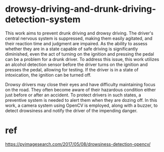 # drowsy-driving-and-drunk-driving-detection-system

This work aims to prevent drunk driving and drowsy driving. The driver's central nervous system is suppressed, making them easily agitated, and their reaction time and judgment are impaired. As the ability to assess whether they are in a state capable of safe driving is significantly diminished, even the act of turning on the ignition and pressing the pedal can be a problem for a drunk driver. To address this issue, this work utilizes an alcohol detection sensor before the driver turns on the ignition and presses the pedal, allowing for testing. If the driver is in a state of intoxication, the ignition can be turned off.

Drowsy drivers may close their eyes and have difficulty maintaining focus on the road. They often become aware of their hazardous condition either just before or after an accident. To protect drivers in such states, a preventive system is needed to alert them when they are dozing off. In this work, a camera system using OpenCV is employed, along with a buzzer, to detect drowsiness and notify the driver of the impending danger.

# ref
https://pyimagesearch.com/2017/05/08/drowsiness-detection-opencv/
